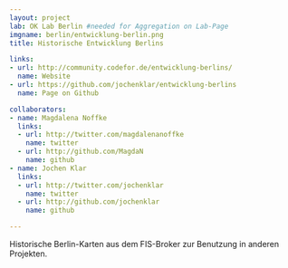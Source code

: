 ```yaml
---
layout: project
lab: OK Lab Berlin #needed for Aggregation on Lab-Page
imgname: berlin/entwicklung-berlin.png
title: Historische Entwicklung Berlins

links:
- url: http://community.codefor.de/entwicklung-berlins/
  name: Website
- url: https://github.com/jochenklar/entwicklung-berlins
  name: Page on Github

collaborators:
- name: Magdalena Noffke
  links:
  - url: http://twitter.com/magdalenanoffke
    name: twitter
  - url: http://github.com/MagdaN
    name: github
- name: Jochen Klar
  links:
  - url: http://twitter.com/jochenklar
    name: twitter
  - url: http://github.com/jochenklar
    name: github

---
```


Historische Berlin-Karten aus dem FIS-Broker zur Benutzung in anderen Projekten.

